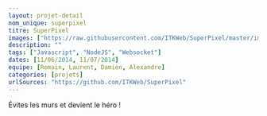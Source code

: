 ```yaml
---
layout: projet-detail
nom_unique: superpixel
titre: SuperPixel
images: ["https://raw.githubusercontent.com/ITKWeb/SuperPixel/master/images/SuperPixelLogo%20-%20Copie.png"]
description: ""
tags: ["Javascript", "NodeJS", "Websocket"]
dates: [11/06/2014, 11/07/2014]
equipe: [Romain, Laurent, Damien, Alexandre]
categories: [projets]
urlSources: "https://github.com/ITKWeb/SuperPixel"
---
```

Évites les murs et devient le héro !

